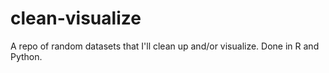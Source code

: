 # clean-visualize
A repo of random datasets that I'll clean up and/or visualize. Done in R and Python.
